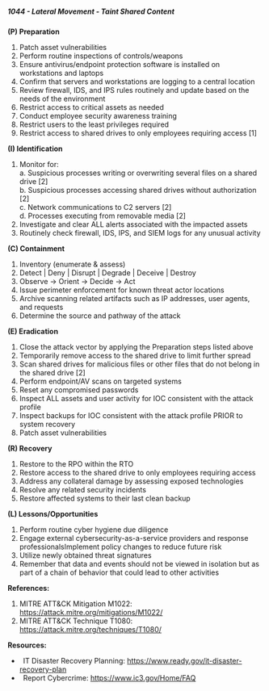##### **1044 - Lateral Movement - Taint Shared Content**

**(P) Preparation**

1.  Patch asset vulnerabilities
2.  Perform routine inspections of controls/weapons
3.  Ensure antivirus/endpoint protection software is installed on workstations and laptops
4.  Confirm that servers and workstations are logging to a central location
5.  Review firewall, IDS, and IPS rules routinely and update based on the needs of the environment
6.  Restrict access to critical assets as needed
7.  Conduct employee security awareness training
8.  Restrict users to the least privileges required
9.  Restrict access to shared drives to only employees requiring access \[1\]

**(I) Identification**

1.  Monitor for:  
    a. Suspicious processes writing or overwriting several files on a shared drive \[2\]  
    b. Suspicious processes accessing shared drives without authorization \[2\]  
    c. Network communications to C2 servers \[2\]  
    d. Processes executing from removable media \[2\]
2.  Investigate and clear ALL alerts associated with the impacted assets
3.  Routinely check firewall, IDS, IPS, and SIEM logs for any unusual activity

**(C) Containment**

1.  Inventory (enumerate & assess)
2.  Detect | Deny | Disrupt | Degrade | Deceive | Destroy
3.  Observe -> Orient -> Decide -> Act
4.  Issue perimeter enforcement for known threat actor locations
5.  Archive scanning related artifacts such as IP addresses, user agents, and requests
6.  Determine the source and pathway of the attack

**(E) Eradication**

1.  Close the attack vector by applying the Preparation steps listed above
2.  Temporarily remove access to the shared drive to limit further spread
3.  Scan shared drives for malicious files or other files that do not belong in the shared drive \[2\]
4.  Perform endpoint/AV scans on targeted systems
5.  Reset any compromised passwords
6.  Inspect ALL assets and user activity for IOC consistent with the attack profile
7.  Inspect backups for IOC consistent with the attack profile PRIOR to system recovery
8.  Patch asset vulnerabilities

**(R) Recovery**

1.  Restore to the RPO within the RTO
2.  Restore access to the shared drive to only employees requiring access
3.  Address any collateral damage by assessing exposed technologies
4.  Resolve any related security incidents
5.  Restore affected systems to their last clean backup

**(L) Lessons/Opportunities**

1.  Perform routine cyber hygiene due diligence
2.  Engage external cybersecurity-as-a-service providers and response professionalsImplement policy changes to reduce future risk
3.  Utilize newly obtained threat signatures
4.  Remember that data and events should not be viewed in isolation but as part of a chain of behavior that could lead to other activities

**References:**

1.  MITRE ATT&CK Mitigation M1022: https://attack.mitre.org/mitigations/M1022/
2.  MITRE ATT&CK Technique T1080: https://attack.mitre.org/techniques/T1080/

**Resources:**


*    IT Disaster Recovery Planning: https://www.ready.gov/it-disaster-recovery-plan
*    Report Cybercrime: https://www.ic3.gov/Home/FAQ


  

